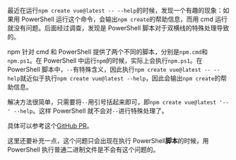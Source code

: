 最近在运行`npm create vue@latest -- --help`的时候，发现一个有趣的现象：如果用 PowerShell 运行这个命令，会输出`npm create`的帮助信息，而用 cmd 运行就没有问题。后面经过调查，发现是 PowerShell 脚本对于双横线的特殊处理导致的。

npm 针对 cmd 和 PowerShell 提供了两个不同的脚本，分别是`npm.cmd`和`npm.ps1`。在 PowerShell 中运行`npm`的时候，实际上会执行`npm.ps1`。在 PowerShell 脚本中，`--`有特殊含义，因此执行`npm create vue@latest -- --help`就近似于执行`npm create vue@latest --help`，因此会输出`npm create`的帮助信息。

解决方法很简单，只需要将`--`用引号括起来即可，即`npm create vue@latest '--' --help`。这样 PowerShell 就不会对`--`进行特殊处理了。

具体可以参考这个[GitHub PR](https://github.com/vuejs/create-vue/pull/658)。

这里还要补充一点，这个问题只会出现在执行 PowerShell**脚本**的时候，用 PowerShell 执行普通二进制文件是不会有这个问题的。

